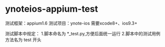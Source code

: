 # ynoteios-appium-test

测试框架：appium1.6
测试项目：ynote-ios
需要xcode8+、ios9.3+


测试脚本中规定：
1.脚本命名为 *_test.py,方便后面统一运行
2.脚本中的测试用例方法名为 test 开头


